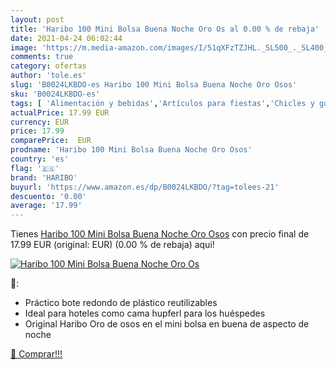 ```yaml
---
layout: post
title: 'Haribo 100 Mini Bolsa Buena Noche Oro Os al 0.00 % de rebaja'
date: 2021-04-24 06:02:44
image: 'https://m.media-amazon.com/images/I/51qXFzTZJHL._SL500_._SL400_.jpg'
comments: true
category: ofertas
author: 'tole.es'
slug: 'B0024LKBDO-es Haribo 100 Mini Bolsa Buena Noche Oro Osos'
sku: 'B0024LKBDO-es'
tags: [ 'Alimentación y bebidas','Artículos para fiestas','Chicles y golosinas','Costura y manualidades','Dulces, chocolates y chicles','Golosinas','Hogar y cocina','Materiales para manualidades','Pepitas de chocolate para repostería','Pepitas para hornear','Productos para cocina y repostería','haribo', ]
actualPrice: 17.99 EUR
currency: EUR
price: 17.99
comparePrice:  EUR
prodname: 'Haribo 100 Mini Bolsa Buena Noche Oro Osos'
country: 'es'
flag: '🇪🇸'
brand: 'HARIBO'
buyurl: 'https://www.amazon.es/dp/B0024LKBDO/?tag=tolees-21'
descuento: '0.00'
average: '17.99'
---
```


Tienes [Haribo 100 Mini Bolsa Buena Noche Oro Osos](https://www.amazon.es/dp/B0024LKBDO/?tag=tolees-21) con precio final de  17.99 EUR (original:  EUR) (0.00 %  de rebaja) aqui!

[![Haribo 100 Mini Bolsa Buena Noche Oro Os](https://m.media-amazon.com/images/I/51qXFzTZJHL._SL500_._SL400_.jpg)](https://www.amazon.es/dp/B0024LKBDO/?tag=tolees-21)

🔎:

- Práctico bote redondo de plástico reutilizables
- Ideal para hoteles como cama hupferl para los huéspedes
- Original Haribo Oro de osos en el mini bolsa en buena de aspecto de noche

[🛒 Comprar!!!](https://www.amazon.es/dp/B0024LKBDO/?tag=tolees-21)
